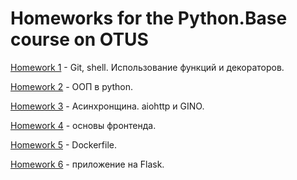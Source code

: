 # Homeworks for the Python.Base course on OTUS

[Homework 1](/homework1) - Git, shell. Использование функций и декораторов.

[Homework 2](/homework2) - ООП в python.

[Homework 3](/homework3) - Асинхронщина. aiohttp и GINO.

[Homework 4](/homework6/typicode) - основы фронтенда.

[Homework 5](/homework6/Dockerfile) - Dockerfile.

[Homework 6](/homework6) - приложение на Flask.

